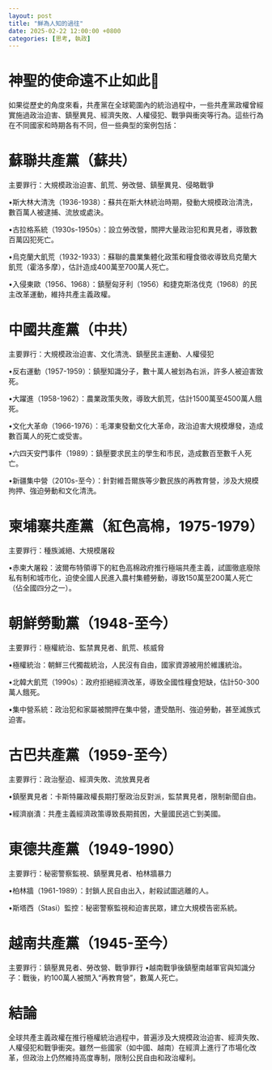```yaml
---
layout: post
title: "鮮為人知的過往"
date: 2025-02-22 12:00:00 +0800
categories: [思考, 執政]
---
```


# 神聖的使命遠不止如此🫡

如果從歷史的角度來看，共產黨在全球範圍內的統治過程中，一些共產黨政權曾經實施過政治迫害、鎮壓異見、經濟失敗、人權侵犯、戰爭與衝突等行為。這些行為在不同國家和時期各有不同，但一些典型的案例包括：

# 蘇聯共產黨（蘇共）

主要罪行：大規模政治迫害、飢荒、勞改營、鎮壓異見、侵略戰爭

 •斯大林大清洗（1936-1938）：蘇共在斯大林統治時期，發動大規模政治清洗，數百萬人被逮捕、流放或處決。

 •古拉格系統（1930s-1950s）：設立勞改營，關押大量政治犯和異見者，導致數百萬囚犯死亡。

 •烏克蘭大飢荒（1932-1933）：蘇聯的農業集體化政策和糧食徵收導致烏克蘭大飢荒（霍洛多摩），估計造成400萬至700萬人死亡。

 •入侵東歐（1956、1968）：鎮壓匈牙利（1956）和捷克斯洛伐克（1968）的民主改革運動，維持共產主義政權。

# 中國共產黨（中共）

主要罪行：大規模政治迫害、文化清洗、鎮壓民主運動、人權侵犯
	
 •反右運動（1957-1959）：鎮壓知識分子，數十萬人被划為右派，許多人被迫害致死。
 
 •大躍進（1958-1962）：農業政策失敗，導致大飢荒，估計1500萬至4500萬人餓死。
	
 •文化大革命（1966-1976）：毛澤東發動文化大革命，政治迫害大規模爆發，造成數百萬人的死亡或受害。
	
 •六四天安門事件（1989）：鎮壓要求民主的學生和市民，造成數百至數千人死亡。
	
 •新疆集中營（2010s-至今）：針對維吾爾族等少數民族的再教育營，涉及大規模拘押、強迫勞動和文化清洗。

# 柬埔寨共產黨（紅色高棉，1975-1979）

主要罪行：種族滅絕、大規模屠殺
	
 •赤柬大屠殺：波爾布特領導下的紅色高棉政府推行極端共產主義，試圖徹底廢除私有制和城市化，迫使全國人民進入農村集體勞動，導致150萬至200萬人死亡（佔全國四分之一）。

# 朝鮮勞動黨（1948-至今）

主要罪行：極權統治、監禁異見者、飢荒、核威脅
	
 •極權統治：朝鮮三代獨裁統治，人民沒有自由，國家資源被用於維護統治。
	
 •北韓大飢荒（1990s）：政府拒絕經濟改革，導致全國性糧食短缺，估計50-300萬人餓死。
	
 •集中營系統：政治犯和家屬被關押在集中營，遭受酷刑、強迫勞動，甚至滅族式迫害。

# 古巴共產黨（1959-至今）

主要罪行：政治壓迫、經濟失敗、流放異見者

 •鎮壓異見者：卡斯特羅政權長期打壓政治反對派，監禁異見者，限制新聞自由。
	
 •經濟崩潰：共產主義經濟政策導致長期貧困，大量國民逃亡到美國。

# 東德共產黨（1949-1990）

主要罪行：秘密警察監視、鎮壓異見者、柏林牆暴力

 •柏林牆（1961-1989）：封鎖人民自由出入，射殺試圖逃離的人。

 •斯塔西（Stasi）監控：秘密警察監視和迫害民眾，建立大規模告密系統。

# 越南共產黨（1945-至今）

主要罪行：鎮壓異見者、勞改營、戰爭罪行
	•越南戰爭後鎮壓南越軍官與知識分子：戰後，約100萬人被關入“再教育營”，數萬人死亡。

# 結論

全球共產主義政權在推行極權統治過程中，普遍涉及大規模政治迫害、經濟失敗、人權侵犯和戰爭衝突。雖然一些國家（如中國、越南）在經濟上進行了市場化改革，但政治上仍然維持高度專制，限制公民自由和政治權利。
